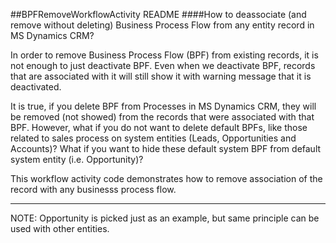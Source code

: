 
##BPFRemoveWorkflowActivity README 
####How to deassociate (and remove without deleting) Business Process Flow from any entity record in MS Dynamics CRM?

In order to remove Business Process Flow (BPF) from existing records, it is not enough to just deactivate BPF.
Even when we deactivate BPF, records that are associated with it will still show it with warning message that it is deactivated.

It is true, if you delete BPF from Processes in MS Dynamics CRM, they will be removed (not showed) from the records that were associated with that BPF.
However, what if you do not want to delete default BPFs, like those related to sales process on system entities (Leads, Opportunities and Accounts)?
What if you want to hide these default system BPF from default system entity (i.e. Opportunity)?

This workflow activity code demonstrates how to remove association of the record with any businesss process flow.

---------------------------------------------------------------------------------------------
NOTE: 
Opportunity is picked just as an example, but same principle can be used with other entities.
